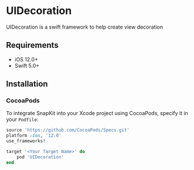 # UIDecoration
UIDecoration is a swift framework to help create view decoration

## Requirements

- iOS 12.0+
- Swift 5.0+

## Installation

### CocoaPods

To integrate SnapKit into your Xcode project using CocoaPods, specify it in your `Podfile`:

```ruby
source 'https://github.com/CocoaPods/Specs.git'
platform :ios, '12.0'
use_frameworks!

target '<Your Target Name>' do
    pod 'UIDecoration'
end
```